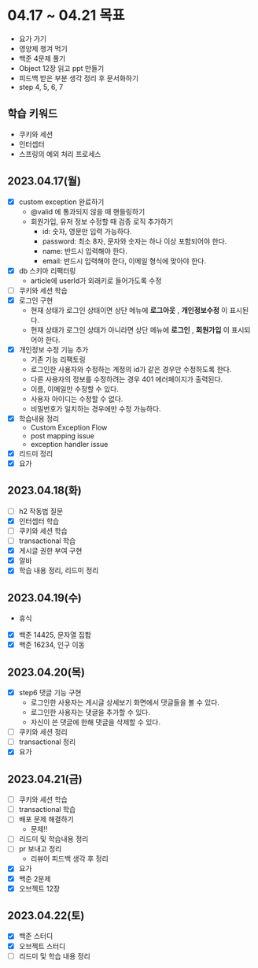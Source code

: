 # 04.17 ~ 04.21 목표
- 요가 가기
- 영양제 챙겨 먹기
- 백준 4문제 풀기
- Object 12장 읽고 ppt 만들기
- 피드백 받은 부분 생각 정리 후 문서화하기
- step 4, 5, 6, 7

## 학습 키워드
- 쿠키와 세션
- 인터셉터
- 스프링의 예외 처리 프로세스

## 2023.04.17(월)
- [x] custom exception 완료하기
  - @valid 에 통과되지 않을 때 핸들링하기
  - 회원가입, 유저 정보 수정할 때 검증 로직 추가하기
    - id: 숫자, 영문만 입력 가능하다.
    - password: 최소 8자, 문자와 숫자는 하나 이상 포함되어야 한다.
    - name: 반드시 입력해야 한다.
    - email: 반드시 입력해야 한다, 이메일 형식에 맞아야 한다.
- [x] db 스키마 리팩터링
  - article에 userId가 외래키로 들어가도록 수정
- [ ] 쿠키와 세션 학습
- [x] 로그인 구현
  - 현재 상태가 로그인 상태이면 상단 메뉴에 __로그아웃__ , __개인정보수정__ 이 표시된다.
  - 현재 상태가 로그인 상태가 아니라면 상단 메뉴에 __로그인__ , __회원가입__ 이 표시되어야 한다.
- [x] 개인정보 수정 기능 추가
  - 기존 기능 리팩토링
  - 로그인한 사용자와 수정하는 계정의 id가 같은 경우만 수정하도록 한다.
  - 다른 사용자의 정보를 수정하려는 경우 401 에러페이지가 출력된다.
  - 이름, 이메일만 수정할 수 있다.
  - 사용자 아이디는 수정할 수 없다.
  - 비밀번호가 일치하는 경우에만 수정 가능하다.
- [x] 학습내용 정리
  - Custom Exception Flow
  - post mapping issue
  - exception handler issue 
- [x] 리드미 정리 
- [x] 요가

## 2023.04.18(화)
- [ ] h2 작동법 질문
- [x] 인터셉터 학습
- [ ] 쿠키와 세션 학습
- [ ] transactional 학습
- [x] 게시글 권한 부여 구현
- [x] 알바
- [x] 학습 내용 정리, 리드미 정리

## 2023.04.19(수)
- 휴식
- [x] 백준 14425, 문자열 집합
- [x] 백준 16234, 인구 이동

## 2023.04.20(목)
- [x] step6 댓글 기능 구현
  - 로그인한 사용자는 게시글 상세보기 화면에서 댓글들을 볼 수 있다.
  - 로그인한 사용자는 댓글을 추가할 수 있다.
  - 자신이 쓴 댓글에 한해 댓글을 삭제할 수 있다.
- [ ] 쿠키와 세션 정리
- [ ] transactional 정리
- [x] 요가

## 2023.04.21(금)
- [ ] 쿠키와 세션 학습
- [ ] transactional 학습
- [ ] 배포 문제 해결하기
  - 문제!!
- [ ] 리드미 및 학습내용 정리
- [ ] pr 보내고 정리
  - 리뷰어 피드백 생각 후 정리
- [x] 요가
- [x] 백준 2문제
- [x] 오브젝트 12장

## 2023.04.22(토)
- [x] 백준 스터디
- [x] 오브젝트 스터디
- [ ] 리드미 및 학습 내용 정리